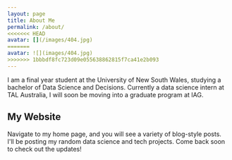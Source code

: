 ```yaml
---
layout: page
title: About Me
permalink: /about/
<<<<<<< HEAD
avatar: [](/images/404.jpg)
=======
avatar: ![](images/404.jpg)
>>>>>>> 1bbbdf8fc723d09e055638862815f7ca41e2b093
---
```


I am a final year student at the University of New South Wales, studying a bachelor of Data Science and Decisions. Currently a data science intern at TAL Australia, I will soon be moving into a graduate program at IAG. 

## My Website 

Navigate to my home page, and you will see a variety of blog-style posts. I'll be posting my random data science and tech projects. Come back soon to check out the updates! 


